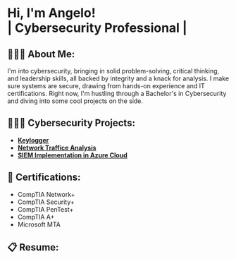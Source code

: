<h1>Hi, I'm Angelo! <br/>| Cybersecurity Professional |</h1>

<h2>👨🏾‍💻 About Me:</h2>

I'm into cybersecurity, bringing in solid problem-solving, critical thinking, and leadership skills, all backed by integrity and a knack for analysis. I make sure systems are secure, drawing from hands-on experience and IT certifications. Right now, I'm hustling through a Bachelor's in Cybersecurity and diving into some cool projects on the side.

<h2>👷🏾‍♂️ Cybersecurity Projects:</h2>

- <b>[Keylogger](https://github.com/angeloqmartin/keylogger)</b>
- <b>[Network Traffice Analysis](https://github.com/angeloqmartin/Network-Traffic-Analysis)</b>
- <b>[SIEM Implementation in Azure Cloud](https://github.com/angeloqmartin/SIEM-Implementation-in-Azure-Cloud)</b>



<h2>🔖 Certifications:</h2>

- CompTIA Network+
- CompTIA Security+
- CompTIA PenTest+
- CompTIA A+
- Microsoft MTA

<h2>📋 Resume:</h2>




<!--
**angeloqmartin/angeloqmartin** is a ✨ _special_ ✨ repository because its `README.md` (this file) appears on your GitHub profile.

Here are some ideas to get you started:

- 🔭 I’m currently working on ...
- 🌱 I’m currently learning ...
- 👯 I’m looking to collaborate on ...
- 🤔 I’m looking for help with ...
- 💬 Ask me about ...
- 📫 How to reach me: ...
- 😄 Pronouns: ...
- ⚡ Fun fact: ...
- [CompTIA A+](site)
- <b>[Keylogger](site)</b>
-->
